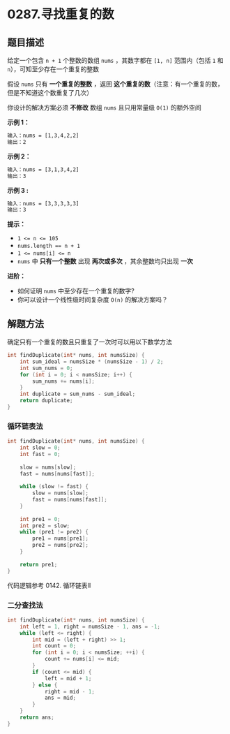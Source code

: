 # 0287.寻找重复的数

## 题目描述

给定一个包含 `n + 1` 个整数的数组 `nums` ，其数字都在 `[1, n]` 范围内（包括 `1` 和 `n`），可知至少存在一个重复的整数

假设 `nums` 只有 **一个重复的整数** ，返回 **这个重复的数**（注意：有一个重复的数，但是不知道这个数重复了几次）

你设计的解决方案必须 **不修改** 数组 `nums` 且只用常量级 `O(1)` 的额外空间 

**示例 1：**

```html
输入：nums = [1,3,4,2,2]
输出：2
```

**示例 2：**

```html
输入：nums = [3,1,3,4,2]
输出：3
```

**示例 3 :**

```html
输入：nums = [3,3,3,3,3]
输出：3
```

**提示：**

- `1 <= n <= 105`
- `nums.length == n + 1`
- `1 <= nums[i] <= n`
- `nums` 中 **只有一个整数** 出现 **两次或多次** ，其余整数均只出现 **一次**

 **进阶：**

- 如何证明 `nums` 中至少存在一个重复的数字?
- 你可以设计一个线性级时间复杂度 `O(n)` 的解决方案吗？

## 解题方法

确定只有一个重复的数且只重复了一次时可以用以下数学方法

```c
int findDuplicate(int* nums, int numsSize) {
    int sum_ideal = numsSize * (numsSize - 1) / 2;
    int sum_nums = 0;
    for (int i = 0; i < numsSize; i++) {
        sum_nums += nums[i];        
    }
    int duplicate = sum_nums - sum_ideal;
    return duplicate;
}
```

### 循环链表法

```c
int findDuplicate(int* nums, int numsSize) {
    int slow = 0;
    int fast = 0;
    
    slow = nums[slow];
    fast = nums[nums[fast]];
    
    while (slow != fast) {
        slow = nums[slow];
        fast = nums[nums[fast]];
    }
    
    int pre1 = 0;
    int pre2 = slow;
    while (pre1 != pre2) {
        pre1 = nums[pre1];
        pre2 = nums[pre2];
    }
    
    return pre1;
}
```

代码逻辑参考 0142. 循环链表Ⅱ 

### 二分查找法

```c
int findDuplicate(int* nums, int numsSize) {
    int left = 1, right = numsSize - 1, ans = -1;
    while (left <= right) {
        int mid = (left + right) >> 1;
        int count = 0;
        for (int i = 0; i < numsSize; ++i) {
            count += nums[i] <= mid;
        }
        if (count <= mid) {
            left = mid + 1;
        } else {
            right = mid - 1;
            ans = mid;
        }
    }
    return ans;
}
```

